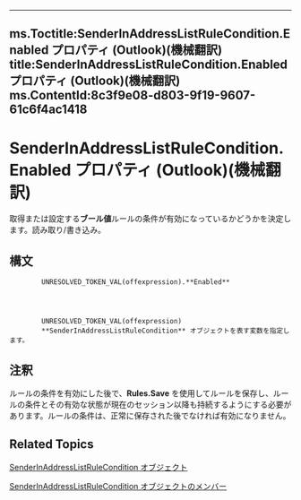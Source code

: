 

---
ms.Toctitle:SenderInAddressListRuleCondition.Enabled プロパティ (Outlook)(機械翻訳)
title:SenderInAddressListRuleCondition.Enabled プロパティ (Outlook)(機械翻訳)
ms.ContentId:8c3f9e08-d803-9f19-9607-61c6f4ac1418
---
# SenderInAddressListRuleCondition.Enabled プロパティ (Outlook)(機械翻訳)




取得または設定する**ブール値**ルールの条件が有効になっているかどうかを決定します。読み取り/書き込み。

## 構文

            UNRESOLVED_TOKEN_VAL(offexpression).**Enabled**




            UNRESOLVED_TOKEN_VAL(offexpression)
            **SenderInAddressListRuleCondition** オブジェクトを表す変数を指定します。



## 注釈
ルールの条件を有効にした後で、**Rules.Save** を使用してルールを保存し、ルールの条件とその有効な状態が現在のセッション以降も持続するようにする必要があります。ルールの条件は、正常に保存された後でなければ有効になりません。



## Related Topics

[SenderInAddressListRuleCondition オブジェクト](c43aa055-8d4f-e264-07dd-4c5519faf1c7.md)

[SenderInAddressListRuleCondition オブジェクトのメンバー](260ce9da-395c-5b4e-2234-3e4e9013ac14.md)




